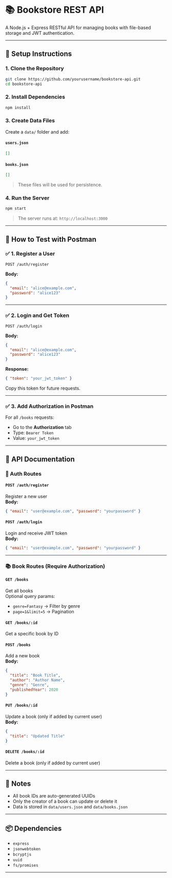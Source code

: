 # 📚 Bookstore REST API

A Node.js + Express RESTful API for managing books with file-based storage and JWT authentication.

---

## 🚀 Setup Instructions

### 1. Clone the Repository

```bash
git clone https://github.com/yourusername/bookstore-api.git
cd bookstore-api
```

### 2. Install Dependencies

```bash
npm install
```

### 3. Create Data Files

Create a `data/` folder and add:

#### `users.json`
```json
[]
```

#### `books.json`
```json
[]
```

> These files will be used for persistence.

### 4. Run the Server

```bash
npm start
```

> The server runs at: `http://localhost:3000`

---

## 🧪 How to Test with Postman

### ✅ 1. Register a User

```http
POST /auth/register
```
**Body:**
```json
{
  "email": "alice@example.com",
  "password": "alice123"
}
```

---

### ✅ 2. Login and Get Token

```http
POST /auth/login
```
**Body:**
```json
{
  "email": "alice@example.com",
  "password": "alice123"
}
```

**Response:**
```json
{ "token": "your_jwt_token" }
```

Copy this token for future requests.

---

### ✅ 3. Add Authorization in Postman

For all `/books` requests:
- Go to the **Authorization** tab
- Type: `Bearer Token`
- Value: `your_jwt_token`

---

## 📘 API Documentation

### 🔐 Auth Routes

#### `POST /auth/register`
Register a new user  
**Body:**
```json
{ "email": "user@example.com", "password": "yourpassword" }
```

#### `POST /auth/login`
Login and receive JWT token  
**Body:**
```json
{ "email": "user@example.com", "password": "yourpassword" }
```

---

### 📚 Book Routes (Require Authorization)

#### `GET /books`
Get all books  
Optional query params:
- `genre=Fantasy` → Filter by genre
- `page=1&limit=5` → Pagination

#### `GET /books/:id`
Get a specific book by ID

#### `POST /books`
Add a new book  
**Body:**
```json
{
  "title": "Book Title",
  "author": "Author Name",
  "genre": "Genre",
  "publishedYear": 2020
}
```

#### `PUT /books/:id`
Update a book (only if added by current user)  
**Body:**
```json
{
  "title": "Updated Title"
}
```

#### `DELETE /books/:id`
Delete a book (only if added by current user)

---

## 📝 Notes

- All book IDs are auto-generated UUIDs
- Only the creator of a book can update or delete it
- Data is stored in `data/users.json` and `data/books.json`

---

## 📦 Dependencies

- `express`
- `jsonwebtoken`
- `bcryptjs`
- `uuid`
- `fs/promises`

---

